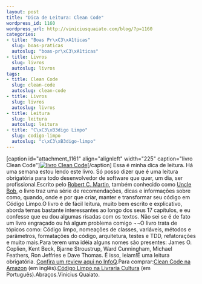 ```yaml
--- 
layout: post
title: "Dica de Leitura: Clean Code"
wordpress_id: 1160
wordpress_url: http://viniciusquaiato.com/blog/?p=1160
categories: 
- title: "Boas Pr\xC3\xA1ticas"
  slug: boas-praticas
  autoslug: "boas-pr\xC3\xA1ticas"
- title: Livros
  slug: livros
  autoslug: livros
tags: 
- title: Clean Code
  slug: clean-code
  autoslug: clean-code
- title: Livros
  slug: livros
  autoslug: livros
- title: Leitura
  slug: leitura
  autoslug: leitura
- title: "C\xC3\xB3digo Limpo"
  slug: codigo-limpo
  autoslug: "c\xC3\xB3digo-limpo"
---
```

[caption id="attachment_1161" align="alignleft" width="225" caption="livro Clean Code"][![livro Clean Code](http://viniciusquaiato.com/blog/wp-content/uploads/2010/07/cleancode-225x300.jpg "livro Clean Code")](http://viniciusquaiato.com/blog/wp-content/uploads/2010/07/cleancode.jpg)[/caption] Essa é minha dica de leitura. Há uma semana estou lendo este livro. Só posso dizer que é uma leitura obrigatória para todo desenvolvedor de software que quer, um dia, ser profissional.Escrito pelo [Robert C. Martin](http://www.objectmentor.com/omTeam/martin_r.html), também conhecido como [Uncle Bob](http://butunclebob.com/ArticleS.UncleBob), o livro traz uma série de recomendações, dicas e informações sobre como, quando, onde e por que criar, manter e transformar seu código em Código Limpo.O livro é de fácil leitura, muito bem escrito e explicativo, aborda temas bastante interessantes ao longo dos seus 17 capítulos, e eu confesse que eu dou algumas risadas com os textos. Não sei se é de fato um livro engraçado ou há algum problema comigo ¬¬O livro trata de tópicos como: Código limpo, nomeações de classes, variáveis, métodos e parâmetros, formatações do código, arquitetura, testes e TDD, refatorações e muito mais.Para terem uma idéia alguns nomes são presentes: James O. Coplien, Kent Beck, Bjarne Stroustrup, Ward Cunningham, Michael Feathers, Ron Jeffries e Dave Thomas. É isso, leiam!É uma leitura obrigatória. [Confira um review aqui no InfoQ](http://www.infoq.com/br/articles/clean-code-book-review).Para comprar:[Clean Code na Amazon](http://www.amazon.com/Clean-Code-Handbook-Software-Craftsmanship/dp/0132350882) (em inglês).[Código Limpo na Livraria Cultura](http://www.livrariacultura.com.br/scripts/cultura/resenha/resenha.asp?nitem=2874223&sid=2001828212520455877605374&k5=1C61176B&uid=) (em Português).Abraços.Vinicius Quaiato.
